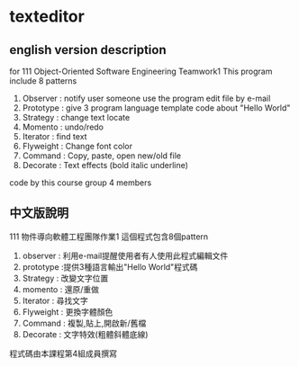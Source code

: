 # texteditor
## english version description
for 111 Object-Oriented Software Engineering Teamwork1
This program include 8 patterns 
1. Observer : notify user someone use the program edit file by e-mail
2. Prototype : give 3 program language template code about "Hello World"
3. Strategy : change text locate
4. Momento : undo/redo
5. Iterator : find text
6. Flyweight : Change font color
7. Command : Copy, paste, open new/old file
8. Decorate : Text effects (bold italic underline)

code by this course group 4 members
## 中文版說明
111 	物件導向軟體工程團隊作業1
這個程式包含8個pattern
1. observer : 利用e-mail提醒使用者有人使用此程式編輯文件
2. prototype :提供3種語言輸出"Hello World"程式碼 
3. Strategy : 改變文字位置
4. momento : 還原/重做
5. Iterator : 尋找文字
6. Flyweight : 更換字體顏色
7. Command : 複製,貼上,開啟新/舊檔
8. Decorate : 文字特效(粗體斜體底線)

程式碼由本課程第4組成員撰寫
